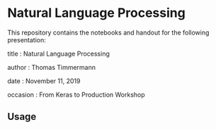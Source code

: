 # Natural Language Processing

This repository contains the notebooks and handout for the following presentation:

title
: Natural Language Processing

author
: Thomas Timmermann

date
: November 11, 2019

occasion
: From Keras to Production Workshop

## Usage
